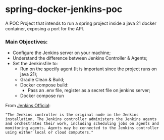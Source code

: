 # spring-docker-jenkins-poc

A POC Project that intends to run a spring project inside a java 21 docker container, exposing a port for the API.

### **Main Objectives:**
* Configure the Jenkins server on your machine;
* Understand the difference between Jenkins Controller & Agents;
* Set the Jenkinsfile to:
  * Run on the specify agent (It is important since the project runs on java 21);
  * Gradle Clean & Build;
  * Docker compose build:
    * Pass an .env file, register as a secret file on jenkins server;
  * Docker compose run


From [Jenkins Official](https://www.jenkins.io/doc/book/using/using-agents/):

`"The Jenkins controller is the original node in the Jenkins installation. The Jenkins controller administers the Jenkins agents and orchestrates their work, including scheduling jobs on agents and monitoring agents. Agents may be connected to the Jenkins controller using either local or cloud computers."`
